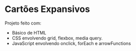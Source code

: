 # Cartões Expansivos

Projeto feito com:
- Básico de HTML
- CSS envolvendo grid, flexbox, media query.
- JavaScript envolvendo onclick, forEach e arrowFunctions
